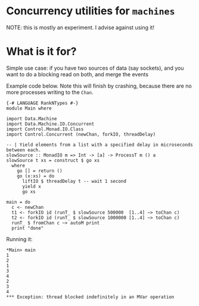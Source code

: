 # Concurrency utilities for `machines`

NOTE: this is mostly an experiment. I advise against using it!

# What is it for?

Simple use case: if you have two sources of data (say sockets),
and you want to do a blocking read on both, and merge the events

Example code below. Note this will finish by crashing, because
there are no more processes writing to the `Chan`.

    {-# LANGUAGE RankNTypes #-}
    module Main where

    import Data.Machine
    import Data.Machine.IO.Concurrent
    import Control.Monad.IO.Class
    import Control.Concurrent (newChan, forkIO, threadDelay)

    -- | Yield elements from a list with a specified delay in microseconds between each.
    slowSource :: MonadIO m => Int -> [a] -> ProcessT m () a
    slowSource t xs = construct $ go xs
      where
        go [] = return ()
        go (x:xs) = do
          liftIO $ threadDelay t -- wait 1 second
          yield x
          go xs

    main = do
      c <- newChan
      t1 <- forkIO id (runT_ $ slowSource 500000  [1..4] ~> toChan c)
      t2 <- forkIO id (runT_ $ slowSource 1000000 [1..4] ~> toChan c)
      runT_ $ fromChan c ~> autoM print
      print "done"

Running it:

    *Main> main
    1
    2
    1
    3
    4
    2
    3
    4
    *** Exception: thread blocked indefinitely in an MVar operation
